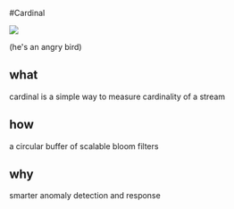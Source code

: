 #Cardinal

![](http://cl.ly/image/062e3k0d2S43/NorthernCardinal2.jpg)

(he's an angry bird)

## what
cardinal is a simple way to measure cardinality of a stream

## how
a circular buffer of scalable bloom filters

## why
smarter anomaly detection and response


